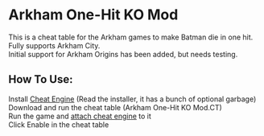 # Arkham One-Hit KO Mod

This is a cheat table for the Arkham games to make Batman die in one hit.  
Fully supports Arkham City.  
Initial support for Arkham Origins has been added, but needs testing.

## How To Use:
Install [Cheat Engine](https://www.cheatengine.org/) (Read the installer, it has a bunch of optional garbage)  
Download and run the cheat table (Arkham One-Hit KO Mod.CT)  
Run the game and [attach cheat engine](https://wiki.cheatengine.org/index.php?title=Tutorials:AttachToProcess) to it  
Click Enable in the cheat table
